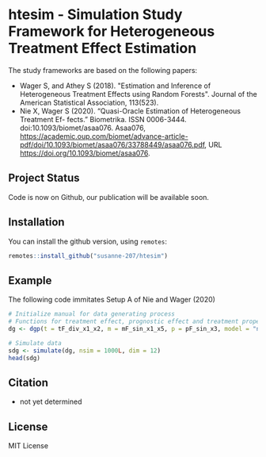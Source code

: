 # htesim - Simulation Study Framework for Heterogeneous Treatment Effect Estimation 

The study frameworks are based on the following papers: 

<!--- * Dandl S, Hothorn T, Seibold H, Sverdrup E., Wager S., Zeileis A. (2022). WHAT MAKES FOREST-BASED HETEROGENEOUS TREATMENT EFFECT
ESTIMATORS WORK?. --->
* Wager S, and Athey S (2018). "Estimation and Inference of Heterogeneous Treatment Effects using Random Forests". Journal of the American Statistical Association, 113(523).
* Nie X, Wager S (2020). “Quasi-Oracle Estimation of Heterogeneous Treatment Ef-
fects.” Biometrika. ISSN 0006-3444. doi:10.1093/biomet/asaa076. Asaa076,
https://academic.oup.com/biomet/advance-article-pdf/doi/10.1093/biomet/asaa076/33788449/asaa076.pdf, 
URL https://doi.org/10.1093/biomet/asaa076.

## Project Status

Code is now on Github, our publication will be available soon. 

## Installation

You can install the github version, using `remotes`:

```r
remotes::install_github("susanne-207/htesim")
```

## Example 
The following code immitates Setup A of Nie and Wager (2020)  
```r 
# Initialize manual for data generating process
# Functions for treatment effect, prognostic effect and treatment propensity 
dg <- dgp(t = tF_div_x1_x2, m = mF_sin_x1_x5, p = pF_sin_x3, model = "normal", xmodel = "unif")

# Simulate data 
sdg <- simulate(dg, nsim = 1000L, dim = 12) 
head(sdg) 
```

## Citation

* not yet determined 

## License

MIT License
